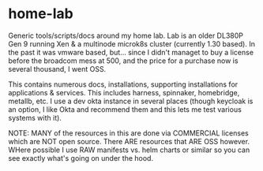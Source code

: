 # home-lab
Generic tools/scripts/docs around my home lab.  Lab is an older DL380P Gen 9 running Xen & a multinode microk8s cluster (currently 1.30 based).  In the past it was vmware based, but... since I didn't managet to buy a license before the broadcom mess at 500, and the price for a purchase now is several thousand, I went OSS.  

This contains numerous docs, installations, supporting installations for applications & services.  This includes harness, spinnaker, homebridge, metallb, etc. I  use a dev okta instance in several places (though keycloak is an option, I like Okta and recommend them and this lets me test various systems with it).


NOTE:  MANY of the resources in this are done via COMMERCIAL licenses which are NOT open source.  There ARE resources that ARE OSS however.  WHere possible I use RAW manifests vs. helm charts or similar so you can see exactly what's going on under the hood.
